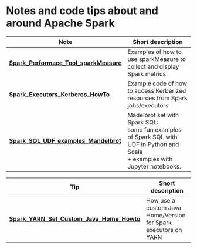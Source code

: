 # Notes and code tips about and around Apache Spark

| Note                        | Short description
| -------------------------- | -------------------------------------------------------------------------------------
| [**Spark_Performace_Tool_sparkMeasure**](Spark_Performace_Tool_sparkMeasure.md)|Examples of how to use sparkMeasure to collect and display Spark metrics|
| [**Spark_Executors_Kerberos_HowTo**](Spark_Executors_Kerberos_HowTo.md) | Example code of how to access Kerberized resources from Spark jobs/executors
| [**Spark_SQL_UDF_examples_Mandelbrot**](Spark_SQL_UDF_examples_Mandelbrot) | Madelbrot set with Spark SQL:<br>some fun examples of Spark SQL with UDF in Python and Scala<br> + examples with Jupyter notebooks.

| Tip                        | Short description
| -------------------------- | -------------------------------------------------------------------------------------
| [**Spark_YARN_Set_Custom_Java_Home_Howto**](Spark_Set_Java_Home_Howto.md) | How use a custom Java Home/Version for Spark executors on YARN

